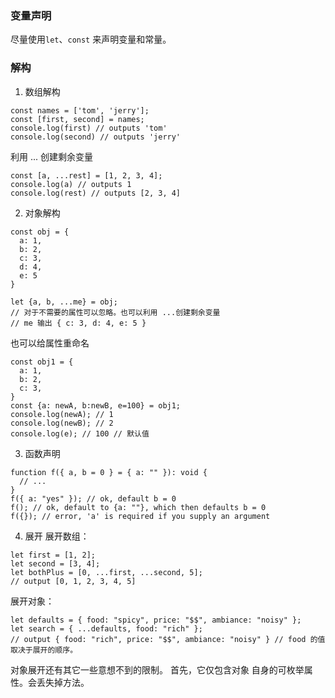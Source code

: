 ### 变量声明

尽量使用`let`、`const` 来声明变量和常量。

### 解构

1. 数组解构

```
const names = ['tom', 'jerry'];
const [first, second] = names;
console.log(first) // outputs 'tom'
console.log(second) // outputs 'jerry'
```

利用 ... 创建剩余变量

```
const [a, ...rest] = [1, 2, 3, 4];
console.log(a) // outputs 1
console.log(rest) // outputs [2, 3, 4]
```

2. 对象解构

```
const obj = {
  a: 1,
  b: 2,
  c: 3,
  d: 4,
  e: 5
}

let {a, b, ...me} = obj;
// 对于不需要的属性可以忽略。也可以利用 ...创建剩余变量
// me 输出 { c: 3, d: 4, e: 5 }
```

也可以给属性重命名

```
const obj1 = {
  a: 1,
  b: 2,
  c: 3,
}
const {a: newA, b:newB, e=100} = obj1;
console.log(newA); // 1
console.log(newB); // 2
console.log(e); // 100 // 默认值

```

3. 函数声明

```
function f({ a, b = 0 } = { a: "" }): void {
  // ...
}
f({ a: "yes" }); // ok, default b = 0
f(); // ok, default to {a: ""}, which then defaults b = 0
f({}); // error, 'a' is required if you supply an argument
```

4. 展开
   展开数组：

```
let first = [1, 2];
let second = [3, 4];
let bothPlus = [0, ...first, ...second, 5];
// output [0, 1, 2, 3, 4, 5]
```

展开对象：

```
let defaults = { food: "spicy", price: "$$", ambiance: "noisy" };
let search = { ...defaults, food: "rich" };
// output { food: "rich", price: "$$", ambiance: "noisy" } // food 的值取决于展开的顺序。
```

对象展开还有其它一些意想不到的限制。 首先，它仅包含对象 自身的可枚举属性。会丢失掉方法。
